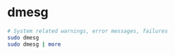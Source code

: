 # dmesg

```sh
# System related warnings, error messages, failures
sudo dmesg
sudo dmesg | more
```
